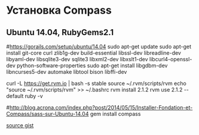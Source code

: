 Установка Compass
=================

Ubuntu 14.04, RubyGems2.1
-------------------------

#https://gorails.com/setup/ubuntu/14.04
sudo apt-get update
sudo apt-get install git-core curl zlib1g-dev build-essential libssl-dev libreadline-dev libyaml-dev libsqlite3-dev sqlite3 libxml2-dev libxslt1-dev libcurl4-openssl-dev python-software-properties
sudo apt-get install libgdbm-dev libncurses5-dev automake libtool bison libffi-dev

curl -L https://get.rvm.io | bash -s stable
source ~/.rvm/scripts/rvm
echo "source ~/.rvm/scripts/rvm" >> ~/.bashrc
rvm install 2.1.2
rvm use 2.1.2 --default
ruby -v

#http://blog.acrona.com/index.php?post/2014/05/15/Installer-Fondation-et-Compass/sass-sur-Ubuntu-14.04
gem install compass

[source gist](https://gist.github.com/stephou0104/233b5c99884f1d8c8b8b)